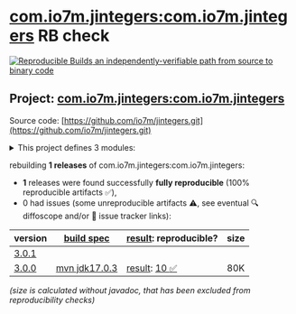 [com.io7m.jintegers:com.io7m.jintegers](https://central.sonatype.com/artifact/com.io7m.jintegers/com.io7m.jintegers/versions) RB check
=======

[![Reproducible Builds](https://reproducible-builds.org/images/logos/rb.svg) an independently-verifiable path from source to binary code](https://reproducible-builds.org/)

## Project: [com.io7m.jintegers:com.io7m.jintegers](https://central.sonatype.com/artifact/com.io7m.jintegers/com.io7m.jintegers/versions)

Source code: [https://github.com/io7m/jintegers.git](https://github.com/io7m/jintegers.git)

<details><summary>This project defines 3 modules:</summary>

* [com.io7m.jintegers:com.io7m.jintegers](https://central.sonatype.com/artifact/com.io7m.jintegers/com.io7m.jintegers/3.0.0)
* [com.io7m.jintegers:com.io7m.jintegers.core](https://central.sonatype.com/artifact/com.io7m.jintegers/com.io7m.jintegers.core/3.0.0)
* [com.io7m.jintegers:com.io7m.jintegers.documentation](https://central.sonatype.com/artifact/com.io7m.jintegers/com.io7m.jintegers.documentation/3.0.0)
</details>

rebuilding **1 releases** of com.io7m.jintegers:com.io7m.jintegers:
- **1** releases were found successfully **fully reproducible** (100% reproducible artifacts :white_check_mark:),
- 0 had issues (some unreproducible artifacts :warning:, see eventual :mag: diffoscope and/or :memo: issue tracker links):

| version | [build spec](/BUILDSPEC.md) | [result](https://reproducible-builds.org/docs/jvm/): reproducible? | size |
| -- | --------- | ------ | -- |
| [3.0.1](https://central.sonatype.com/artifact/com.io7m.jintegers/com.io7m.jintegers/3.0.1/pom) | | | |
| [3.0.0](https://central.sonatype.com/artifact/com.io7m.jintegers/com.io7m.jintegers/3.0.0/pom) | [mvn jdk17.0.3](com.io7m.jintegers-3.0.0.buildspec) | [result](com.io7m.jintegers-3.0.0.buildinfo): [10 :white_check_mark: ](com.io7m.jintegers-3.0.0.buildcompare) | 80K |

<i>(size is calculated without javadoc, that has been excluded from reproducibility checks)</i>
